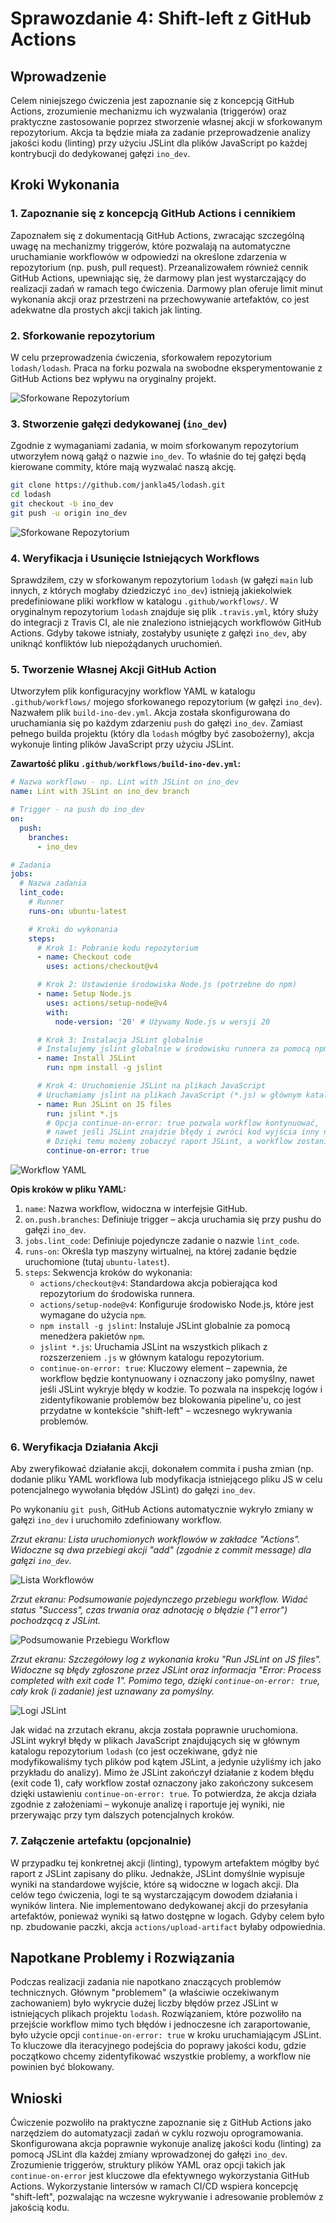 # Sprawozdanie 4: Shift-left z GitHub Actions

## Wprowadzenie

Celem niniejszego ćwiczenia jest zapoznanie się z koncepcją GitHub Actions, zrozumienie mechanizmu ich wyzwalania (triggerów) oraz praktyczne zastosowanie poprzez stworzenie własnej akcji w sforkowanym repozytorium. Akcja ta będzie miała za zadanie przeprowadzenie analizy jakości kodu (linting) przy użyciu JSLint dla plików JavaScript po każdej kontrybucji do dedykowanej gałęzi `ino_dev`.

## Kroki Wykonania

### 1. Zapoznanie się z koncepcją GitHub Actions i cennikiem

Zapoznałem się z dokumentacją GitHub Actions, zwracając szczególną uwagę na mechanizmy triggerów, które pozwalają na automatyczne uruchamianie workflowów w odpowiedzi na określone zdarzenia w repozytorium (np. push, pull request). Przeanalizowałem również cennik GitHub Actions, upewniając się, że darmowy plan jest wystarczający do realizacji zadań w ramach tego ćwiczenia. Darmowy plan oferuje limit minut wykonania akcji oraz przestrzeni na przechowywanie artefaktów, co jest adekwatne dla prostych akcji takich jak linting.

### 2. Sforkowanie repozytorium

W celu przeprowadzenia ćwiczenia, sforkowałem repozytorium `lodash/lodash`. Praca na forku pozwala na swobodne eksperymentowanie z GitHub Actions bez wpływu na oryginalny projekt.

![Sforkowane Repozytorium](screenshots/1.png)

### 3. Stworzenie gałęzi dedykowanej (`ino_dev`)

Zgodnie z wymaganiami zadania, w moim sforkowanym repozytorium utworzyłem nową gałąź o nazwie `ino_dev`. To właśnie do tej gałęzi będą kierowane commity, które mają wyzwalać naszą akcję.

```bash
git clone https://github.com/jankla45/lodash.git
cd lodash
git checkout -b ino_dev
git push -u origin ino_dev
```
![Sforkowane Repozytorium](screenshots/2.png)

### 4. Weryfikacja i Usunięcie Istniejących Workflows

Sprawdziłem, czy w sforkowanym repozytorium `lodash` (w gałęzi `main` lub innych, z których mogłaby dziedziczyć `ino_dev`) istnieją jakiekolwiek predefiniowane pliki workflow w katalogu `.github/workflows/`. W oryginalnym repozytorium `lodash` znajduje się plik `.travis.yml`, który służy do integracji z Travis CI, ale nie znaleziono istniejących workflowów GitHub Actions. Gdyby takowe istniały, zostałyby usunięte z gałęzi `ino_dev`, aby uniknąć konfliktów lub niepożądanych uruchomień.

### 5. Tworzenie Własnej Akcji GitHub Action

Utworzyłem plik konfiguracyjny workflow YAML w katalogu `.github/workflows/` mojego sforkowanego repozytorium (w gałęzi `ino_dev`). Nazwałem plik `build-ino-dev.yml`. Akcja została skonfigurowana do uruchamiania się po każdym zdarzeniu `push` do gałęzi `ino_dev`. Zamiast pełnego builda projektu (który dla `lodash` mógłby być zasobożerny), akcja wykonuje linting plików JavaScript przy użyciu JSLint.

**Zawartość pliku `.github/workflows/build-ino-dev.yml`:**
```yaml
# Nazwa workflowu - np. Lint with JSLint on ino_dev
name: Lint with JSLint on ino_dev branch

# Trigger - na push do ino_dev
on:
  push:
    branches:
      - ino_dev

# Zadania
jobs:
  # Nazwa zadania
  lint_code:
    # Runner
    runs-on: ubuntu-latest

    # Kroki do wykonania
    steps:
      # Krok 1: Pobranie kodu repozytorium
      - name: Checkout code
        uses: actions/checkout@v4

      # Krok 2: Ustawienie środowiska Node.js (potrzebne do npm)
      - name: Setup Node.js
        uses: actions/setup-node@v4
        with:
          node-version: '20' # Używamy Node.js w wersji 20

      # Krok 3: Instalacja JSLint globalnie
      # Instalujemy jslint globalnie w środowisku runnera za pomocą npm
      - name: Install JSLint
        run: npm install -g jslint

      # Krok 4: Uruchomienie JSLint na plikach JavaScript
      # Uruchamiamy jslint na plikach JavaScript (*.js) w głównym katalogu repozytorium.
      - name: Run JSLint on JS files
        run: jslint *.js
        # Opcja continue-on-error: true pozwala workflow kontynuować,
        # nawet jeśli JSLint znajdzie błędy i zwróci kod wyjścia inny niż 0.
        # Dzięki temu możemy zobaczyć raport JSLint, a workflow zostanie oznaczony jako sukces.
        continue-on-error: true
```



![Workflow YAML](screenshots/3.png)

**Opis kroków w pliku YAML:**
1.  `name`: Nazwa workflow, widoczna w interfejsie GitHub.
2.  `on.push.branches`: Definiuje trigger – akcja uruchamia się przy pushu do gałęzi `ino_dev`.
3.  `jobs.lint_code`: Definiuje pojedyncze zadanie o nazwie `lint_code`.
4.  `runs-on`: Określa typ maszyny wirtualnej, na której zadanie będzie uruchomione (tutaj `ubuntu-latest`).
5.  `steps`: Sekwencja kroków do wykonania:
    *   `actions/checkout@v4`: Standardowa akcja pobierająca kod repozytorium do środowiska runnera.
    *   `actions/setup-node@v4`: Konfiguruje środowisko Node.js, które jest wymagane do użycia `npm`.
    *   `npm install -g jslint`: Instaluje JSLint globalnie za pomocą menedżera pakietów `npm`.
    *   `jslint *.js`: Uruchamia JSLint na wszystkich plikach z rozszerzeniem `.js` w głównym katalogu repozytorium.
    *   `continue-on-error: true`: Kluczowy element – zapewnia, że workflow będzie kontynuowany i oznaczony jako pomyślny, nawet jeśli JSLint wykryje błędy w kodzie. To pozwala na inspekcję logów i zidentyfikowanie problemów bez blokowania pipeline'u, co jest przydatne w kontekście "shift-left" – wczesnego wykrywania problemów.

### 6. Weryfikacja Działania Akcji

Aby zweryfikować działanie akcji, dokonałem commita i pusha zmian (np. dodanie pliku YAML workflowa lub modyfikacja istniejącego pliku JS w celu potencjalnego wywołania błędów JSLint) do gałęzi `ino_dev`.

Po wykonaniu `git push`, GitHub Actions automatycznie wykryło zmiany w gałęzi `ino_dev` i uruchomiło zdefiniowany workflow.

*Zrzut ekranu: Lista uruchomionych workflowów w zakładce "Actions". Widoczne są dwa przebiegi akcji "add" (zgodnie z commit message) dla gałęzi `ino_dev`.*

![Lista Workflowów](screenshots/4.png)

*Zrzut ekranu: Podsumowanie pojedynczego przebiegu workflow. Widać status "Success", czas trwania oraz adnotację o błędzie ("1 error") pochodzącą z JSLint.*

![Podsumowanie Przebiegu Workflow](screenshots/5.png)

*Zrzut ekranu: Szczegółowy log z wykonania kroku "Run JSLint on JS files". Widoczne są błędy zgłoszone przez JSLint oraz informacja "Error: Process completed with exit code 1". Pomimo tego, dzięki `continue-on-error: true`, cały krok (i zadanie) jest uznawany za pomyślny.*

![Logi JSLint](screenshots/6.png)

Jak widać na zrzutach ekranu, akcja została poprawnie uruchomiona. JSLint wykrył błędy w plikach JavaScript znajdujących się w głównym katalogu repozytorium `lodash` (co jest oczekiwane, gdyż nie modyfikowaliśmy tych plików pod kątem JSLint, a jedynie użyliśmy ich jako przykładu do analizy). Mimo że JSLint zakończył działanie z kodem błędu (exit code 1), cały workflow został oznaczony jako zakończony sukcesem dzięki ustawieniu `continue-on-error: true`. To potwierdza, że akcja działa zgodnie z założeniami – wykonuje analizę i raportuje jej wyniki, nie przerywając przy tym dalszych potencjalnych kroków.

### 7. Załączenie artefaktu (opcjonalnie)

W przypadku tej konkretnej akcji (linting), typowym artefaktem mógłby być raport z JSLint zapisany do pliku. Jednakże, JSLint domyślnie wypisuje wyniki na standardowe wyjście, które są widoczne w logach akcji. Dla celów tego ćwiczenia, logi te są wystarczającym dowodem działania i wyników lintera. Nie implementowano dedykowanej akcji do przesyłania artefaktów, ponieważ wyniki są łatwo dostępne w logach. Gdyby celem było np. zbudowanie paczki, akcja `actions/upload-artifact` byłaby odpowiednia.

## Napotkane Problemy i Rozwiązania

Podczas realizacji zadania nie napotkano znaczących problemów technicznych. Głównym "problemem" (a właściwie oczekiwanym zachowaniem) było wykrycie dużej liczby błędów przez JSLint w istniejących plikach projektu `lodash`. Rozwiązaniem, które pozwoliło na przejście workflow mimo tych błędów i jednoczesne ich zaraportowanie, było użycie opcji `continue-on-error: true` w kroku uruchamiającym JSLint. To kluczowe dla iteracyjnego podejścia do poprawy jakości kodu, gdzie początkowo chcemy zidentyfikować wszystkie problemy, a workflow nie powinien być blokowany.

## Wnioski

Ćwiczenie pozwoliło na praktyczne zapoznanie się z GitHub Actions jako narzędziem do automatyzacji zadań w cyklu rozwoju oprogramowania. Skonfigurowana akcja poprawnie wykonuje analizę jakości kodu (linting) za pomocą JSLint dla każdej zmiany wprowadzonej do gałęzi `ino_dev`. Zrozumienie triggerów, struktury plików YAML oraz opcji takich jak `continue-on-error` jest kluczowe dla efektywnego wykorzystania GitHub Actions. Wykorzystanie lintersów w ramach CI/CD wspiera koncepcję "shift-left", pozwalając na wczesne wykrywanie i adresowanie problemów z jakością kodu.
